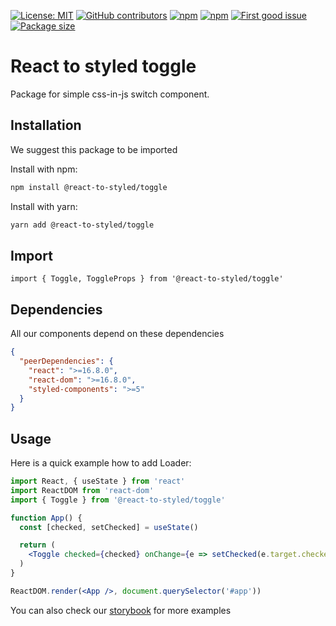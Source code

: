 [![License: MIT](https://img.shields.io/npm/l/@react-to-styled/toggle)](https://github.com/react-to/react-to-styled/blob/main/LICENSE)
[![GitHub contributors](https://img.shields.io/github/contributors/react-to/react-to-styled)](https://github.com/react-to/react-to-styled/graphs/contributors)
[![npm](https://img.shields.io/npm/v/@react-to-styled/toggle)](https://www.npmjs.com/package/@react-to-styled/toggle)
[![npm](https://img.shields.io/npm/dm/@react-to-styled/toggle)](https://www.npmjs.com/package/@react-to-styled/toggle)
[![First good issue](https://img.shields.io/github/labels/react-to/react-to-styled/good%20first%20issue?label=Contribute)](https://github.com/react-to/react-to-styled/labels/good%20first%20issue)
[![Package size](https://img.shields.io/bundlephobia/min/@react-to-styled/toggle/latest)](https://www.npmjs.com/package/@react-to-styled/toggle)

# React to styled toggle

Package for simple css-in-js switch component.

## Installation

We suggest this package to be imported

Install with npm:

```sh
npm install @react-to-styled/toggle
```

Install with yarn:

```sh
yarn add @react-to-styled/toggle
```

## Import

```tsx
import { Toggle, ToggleProps } from '@react-to-styled/toggle'
```

## Dependencies

All our components depend on these dependencies

```json
{
  "peerDependencies": {
    "react": ">=16.8.0",
    "react-dom": ">=16.8.0",
    "styled-components": ">=5"
  }
}
```

## Usage

Here is a quick example how to add Loader:

```jsx
import React, { useState } from 'react'
import ReactDOM from 'react-dom'
import { Toggle } from '@react-to-styled/toggle'

function App() {
  const [checked, setChecked] = useState()

  return (
    <Toggle checked={checked} onChange={e => setChecked(e.target.checked)} />
  )
}

ReactDOM.render(<App />, document.querySelector('#app'))
```

You can also check our [storybook](https://react-to.github.io/react-to-styled) for more examples
